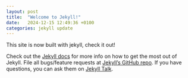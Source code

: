 ```yaml
---
layout: post
title:  "Welcome to Jekyll!"
date:   2024-12-15 12:49:36 +0100
categories: jekyll update
---
```

This site is now built with jekyll, check it out!

Check out the [Jekyll docs][jekyll-docs] for more info on how to get the most out of Jekyll. File all bugs/feature requests at [Jekyll’s GitHub repo][jekyll-gh]. If you have questions, you can ask them on [Jekyll Talk][jekyll-talk].

[jekyll-docs]: https://jekyllrb.com/docs/home
[jekyll-gh]:   https://github.com/jekyll/jekyll
[jekyll-talk]: https://talk.jekyllrb.com/
